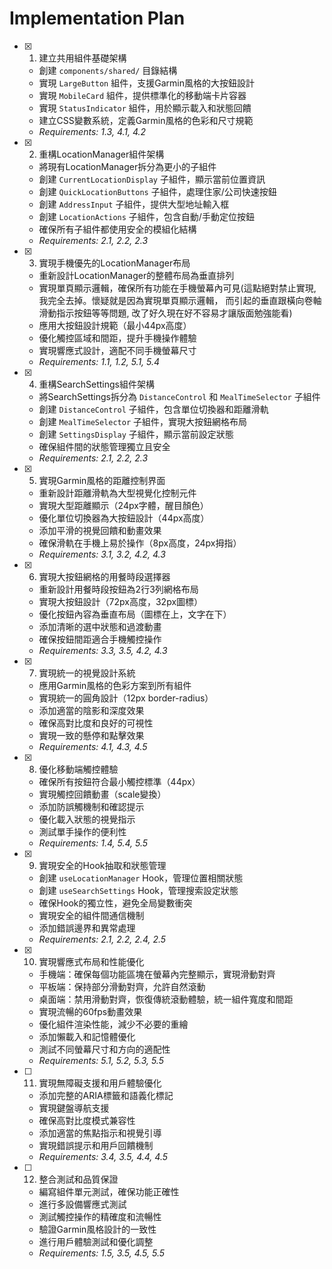 # Implementation Plan

- [x] 1. 建立共用組件基礎架構





  - 創建 `components/shared/` 目錄結構
  - 實現 `LargeButton` 組件，支援Garmin風格的大按鈕設計
  - 實現 `MobileCard` 組件，提供標準化的移動端卡片容器
  - 實現 `StatusIndicator` 組件，用於顯示載入和狀態回饋
  - 建立CSS變數系統，定義Garmin風格的色彩和尺寸規範
  - _Requirements: 1.3, 4.1, 4.2_

- [x] 2. 重構LocationManager組件架構





  - 將現有LocationManager拆分為更小的子組件
  - 創建 `CurrentLocationDisplay` 子組件，顯示當前位置資訊
  - 創建 `QuickLocationButtons` 子組件，處理住家/公司快速按鈕
  - 創建 `AddressInput` 子組件，提供大型地址輸入框
  - 創建 `LocationActions` 子組件，包含自動/手動定位按鈕
  - 確保所有子組件都使用安全的模組化結構
  - _Requirements: 2.1, 2.2, 2.3_

- [x] 3. 實現手機優先的LocationManager布局





  - 重新設計LocationManager的整體布局為垂直排列
  - 實現單頁顯示邏輯，確保所有功能在手機螢幕內可見(這點絕對禁止實現, 
  我完全去掉。懷疑就是因為實現單頁顯示邏輯，
  而引起的垂直跟橫向卷軸滑動指示按鈕等等問題, 
  改了好久現在好不容易才讓版面勉強能看)
  - 應用大按鈕設計規範（最小44px高度）
  - 優化觸控區域和間距，提升手機操作體驗
  - 實現響應式設計，適配不同手機螢幕尺寸
  - _Requirements: 1.1, 1.2, 5.1, 5.4_

- [x] 4. 重構SearchSettings組件架構





  - 將SearchSettings拆分為 `DistanceControl` 和 `MealTimeSelector` 子組件
  - 創建 `DistanceControl` 子組件，包含單位切換器和距離滑軌
  - 創建 `MealTimeSelector` 子組件，實現大按鈕網格布局
  - 創建 `SettingsDisplay` 子組件，顯示當前設定狀態
  - 確保組件間的狀態管理獨立且安全
  - _Requirements: 2.1, 2.2, 2.3_

- [x] 5. 實現Garmin風格的距離控制界面





  - 重新設計距離滑軌為大型視覺化控制元件
  - 實現大型距離顯示（24px字體，醒目顏色）
  - 優化單位切換器為大按鈕設計（44px高度）
  - 添加平滑的視覺回饋和動畫效果
  - 確保滑軌在手機上易於操作（8px高度，24px拇指）
  - _Requirements: 3.1, 3.2, 4.2, 4.3_

- [x] 6. 實現大按鈕網格的用餐時段選擇器









  - 重新設計用餐時段按鈕為2行3列網格布局
  - 實現大按鈕設計（72px高度，32px圖標）
  - 優化按鈕內容為垂直布局（圖標在上，文字在下）
  - 添加清晰的選中狀態和過渡動畫
  - 確保按鈕間距適合手機觸控操作
  - _Requirements: 3.3, 3.5, 4.2, 4.3_

- [x] 7. 實現統一的視覺設計系統



  - 應用Garmin風格的色彩方案到所有組件
  - 實現統一的圓角設計（12px border-radius）
  - 添加適當的陰影和深度效果
  - 確保高對比度和良好的可視性
  - 實現一致的懸停和點擊效果
  - _Requirements: 4.1, 4.3, 4.5_

- [x] 8. 優化移動端觸控體驗





  - 確保所有按鈕符合最小觸控標準（44px）
  - 實現觸控回饋動畫（scale變換）
  - 添加防誤觸機制和確認提示
  - 優化載入狀態的視覺指示
  - 測試單手操作的便利性
  - _Requirements: 1.4, 5.4, 5.5_

- [x] 9. 實現安全的Hook抽取和狀態管理






  - 創建 `useLocationManager` Hook，管理位置相關狀態
  - 創建 `useSearchSettings` Hook，管理搜索設定狀態
  - 確保Hook的獨立性，避免全局變數衝突
  - 實現安全的組件間通信機制
  - 添加錯誤邊界和異常處理
  - _Requirements: 2.1, 2.2, 2.4, 2.5_

- [x] 10. 實現響應式布局和性能優化


  - 手機端：確保每個功能區塊在螢幕內完整顯示，實現滑動對齊
  - 平板端：保持部分滑動對齊，允許自然滾動
  - 桌面端：禁用滑動對齊，恢復傳統滾動體驗，統一組件寬度和間距
  - 實現流暢的60fps動畫效果
  - 優化組件渲染性能，減少不必要的重繪
  - 添加懶載入和記憶體優化
  - 測試不同螢幕尺寸和方向的適配性
  - _Requirements: 5.1, 5.2, 5.3, 5.5_

- [ ] 11. 實現無障礙支援和用戶體驗優化
  - 添加完整的ARIA標籤和語義化標記
  - 實現鍵盤導航支援
  - 確保高對比度模式兼容性
  - 添加適當的焦點指示和視覺引導
  - 實現錯誤提示和用戶回饋機制
  - _Requirements: 3.4, 3.5, 4.4, 4.5_

- [ ] 12. 整合測試和品質保證
  - 編寫組件單元測試，確保功能正確性
  - 進行多設備響應式測試
  - 測試觸控操作的精確度和流暢性
  - 驗證Garmin風格設計的一致性
  - 進行用戶體驗測試和優化調整
  - _Requirements: 1.5, 3.5, 4.5, 5.5_